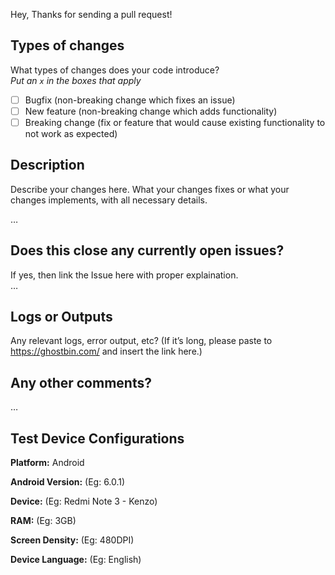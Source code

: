 Hey, Thanks for sending a pull request!

## Types of changes

What types of changes does your code introduce?  
_Put an `x` in the boxes that apply_

- [ ] Bugfix (non-breaking change which fixes an issue)
- [ ] New feature (non-breaking change which adds functionality)
- [ ] Breaking change (fix or feature that would cause existing functionality to not work as expected)

## Description

Describe your changes here. What your changes fixes or what your changes implements, with all necessary details.

…

## Does this close any currently open issues?
If yes, then link the Issue here with proper explaination.  
…


## Logs or Outputs

Any relevant logs, error output, etc?
(If it’s long, please paste to https://ghostbin.com/ and insert the link here.)

## Any other comments?
…

## Test Device Configurations

**Platform:** Android  

**Android Version:** (Eg: 6.0.1)

**Device:** (Eg: Redmi Note 3 - Kenzo)

**RAM:** (Eg: 3GB)

**Screen Density:** (Eg: 480DPI)

**Device Language:** (Eg: English)
